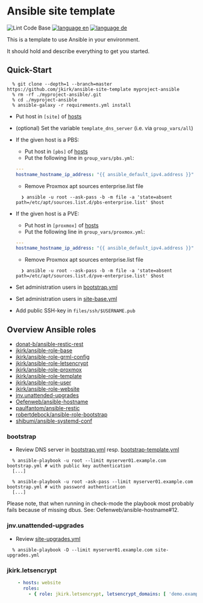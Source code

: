 # Ansible site template

![Lint Code Base](https://github.com/jkirk/ansible-site-template/actions/workflows/superlinter.yml/badge.svg)
[![language en](https://img.shields.io/badge/language-en-red.svg)](README.md)
[![language de](https://img.shields.io/badge/language-de-green.svg)](README.de.md)

This is a template to use Ansible in your environment.

It should hold and describe everything to get you started.

## Quick-Start

```console
  % git clone --depth=1 --branch=master https://github.com/jkirk/ansible-site-template myproject-ansible
  % rm -rf ./myproject-ansible/.git
  % cd ./myproject-ansible
  % ansible-galaxy -r requirements.yml install
```

* Put host in `[site]` of [hosts](hosts)
* (optional) Set the variable `template_dns_server` (i.e. via `group_vars/all`)
* If the given host is a PBS:

  * Put host in `[pbs]` of [hosts](hosts)
  * Put the following line in `group_vars/pbs.yml`:

  ```yaml
  ---
  hostname_hostname_ip_address: "{{ ansible_default_ipv4.address }}"
  ```

  * Remove Proxmox apt sources enterprise.list file

  ```console
    ❯ ansible -u root --ask-pass -b -m file -a 'state=absent path=/etc/apt/sources.list.d/pbs-enterprise.list' $host
  ```

* If the given host is a PVE:

  * Put host in `[proxmox]` of [hosts](hosts)
  * Put the following line in `group_vars/proxmox.yml`:

  ```yaml
  ---
  hostname_hostname_ip_address: "{{ ansible_default_ipv4.address }}"
  ```

  * Remove Proxmox apt sources enterprise.list file

  ```console
    ❯ ansible -u root --ask-pass -b -m file -a 'state=absent path=/etc/apt/sources.list.d/pve-enterprise.list' $host
  ```

* Set administration users in [bootstrap.yml](bootstrap.yml#L34)
* Set administration users in [site-base.yml](site-base.yml)
* Add public SSH-key in `files/ssh/$USERNAME.pub`

## Overview Ansible roles

* [donat-b/ansible-restic-rest](https://github.com/donat-b/ansible-restic-rest)
* [jkirk/ansible-role-base](https://github.com/jkirk/ansible-role-base)
* [jkirk/ansible-role-grml-config](https://github.com/jkirk/ansible-role-grml-config)
* [jkirk/ansible-role-letsencrypt](https://github.com/jkirk/ansible-role-letsencrypt)
* [jkirk/ansible-role-proxmox](https://github.com/jkirk/ansible-role-proxmox)
* [jkirk/ansible-role-template](https://github.com/jkirk/ansible-role-template)
* [jkirk/ansible-role-user](https://github.com/jkirk/ansible-role-user)
* [jkirk/ansible-role-website](https://github.com/jkirk/ansible-role-website)
* [jnv.unattended-upgrades](https://github.com/jnv/ansible-role-unattended-upgrades)
* [Oefenweb/ansible-hostname](https://github.com/Oefenweb/ansible-hostname)
* [paulfantom/ansible-restic](https://github.com/jkirk/ansible-restic.git)
* [robertdebock/ansible-role-bootstrap](https://github.com/robertdebock/ansible-role-bootstrap)
* [shibumi/ansible-systemd-conf](https://github.com/shibumi/ansible-systemd-conf)

### bootstrap

* Review DNS server in [bootstrap.yml](bootstrap.yml#L14) resp. [bootstrap-template.yml](bootstrap-template.yml#L14)

```console
  % ansible-playbook -u root --limit myserver01.example.com bootstrap.yml # with public key authentication
  [...]

  % ansible-playbook -u root -ask-pass --limit myserver01.example.com bootstrap.yml # with password authentication
  [...]
```

Please note, that when running in check-mode the playbook most probably fails because of missing dbus. See: Oefenweb/ansible-hostname#12.

### jnv.unattended-upgrades

* Review [site-upgrades.yml](site-upgrades.yml)

```console
  % ansible-playbook -D --limit myserver01.example.com site-upgrades.yml
```

### jkirk.letsencrypt

```yaml
    - hosts: website
      roles:
        - { role: jkirk.letsencrypt, letsencrypt_domains: [ 'demo.example.com' ] }
```

